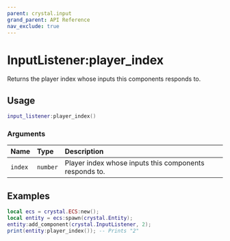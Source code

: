 ```yaml
---
parent: crystal.input
grand_parent: API Reference
nav_exclude: true
---
```


# InputListener:player_index

Returns the player index whose inputs this components responds to.

## Usage

```lua
input_listener:player_index()
```

### Arguments

| Name    | Type     | Description                                            |
| :------ | :------- | :----------------------------------------------------- |
| `index` | `number` | Player index whose inputs this components responds to. |

## Examples

```lua
local ecs = crystal.ECS:new();
local entity = ecs:spawn(crystal.Entity);
entity:add_component(crystal.InputListener, 2);
print(entity:player_index()); -- Prints "2"
```
